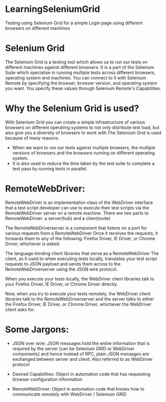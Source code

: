 # LearningSeleniumGrid
Testing using Selenium Grid for a simple Login page using different browsers on different machines

# Selenium Grid
The Selenium Grid is a testing tool which allows us to run our tests on different machines against different browsers. 
It is a part of the Selenium Suite which specialise in running multiple tests across different browsers, operating system and machines. 
You can connect to it with Selenium Remote by specifying the browser, browser version, and operating system you want. 
You specify these values through Selenium Remote's Capabilities.

#  Why the Selenium Grid is used?
With Selenium Grid you can create a simple infrastructure of various browsers on different operating systems to not only distribute test load, 
but also give you a diversity of browsers to work with.The Selenium Grid is used because of many reasons.
* When we want to run our tests against multiple browsers, the multiple versions of browsers and the browsers running on different operating system.
* It is also used to reduce the time taken by the test suite to complete a test pass by running tests in parallel.

# RemoteWebDriver:
RemoteWebDriver is an implementation class of the WebDriver interface that a test script developer can use to execute their test scripts 
via the RemoteWebDriver server on a remote machine.
There are two parts to RemoteWebDriver: a server(hub) and a client(node)

The RemoteWebDriverserver is a component that listens on a port for various requests from a RemoteWebDriver Once it receives the requests, 
it forwards them to any of the following: Firefox Driver, IE Driver, or Chrome Driver, whichever is asked.

The language-binding client libraries that serve as a RemoteWebDriver The client, as it used to when executing tests locally, 
translates your test script requests to JSON payload and sends them across to the RemoteWebDriverserver using the JSON wire protocol.

When you execute your tests locally, the WebDriver client libraries talk to your Firefox Driver, IE Driver, or Chrome Driver directly. 

Now, when you try to execute your tests remotely, the WebDriver client libraries talk to the RemoteWebDriverserver and the server talks to either the 
Firefox Driver, IE Driver, or Chrome Driver, whichever the WebDriver client asks for.

# Some Jargons:
* JSON over wire: JSON messages hold the entire information that is required by the server [can be Selenium GRID or WebDriver components] 
and hence instead of RPC, plain JSON messages are exchanged between server and client. Also referred to as WebDriver protocol

* Desired Capabilities: Object in automation code that has requesting browser configuration information

* RemoteWebDriver: Object in automation code that knows how to communicate remotely with WebDriver / Selenium GRID



